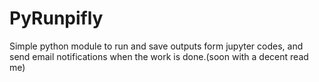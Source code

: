 # PyRunpifly
Simple python module to run and save outputs form jupyter codes, and send email notifications when the work is done.(soon with a decent read me)
